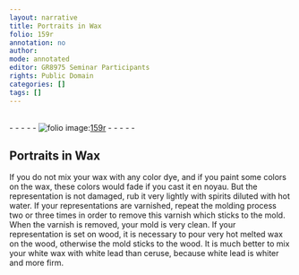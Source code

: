 ```yaml
---
layout: narrative
title: Portraits in Wax
folio: 159r
annotation: no
author:
mode: annotated
editor: GR8975 Seminar Participants
rights: Public Domain
categories: []
tags: []
---
```


 <br/>- - - - - <a href="http://gallica.bnf.fr/ark:/12148/btv1b10500001g/f323.item.r="><img src="../assets/photo-icon.png" alt="folio image: " style="display:inline-block; margin-bottom:-3px;"/>159r</a> - - - - - <br/> 
## Portraits in Wax

 
If you do not mix your wax with any color dye, and if you paint some colors on the wax, these colors would fade if you cast it en noyau. But the representation is not damaged, rub it very lightly with spirits diluted with hot water. If your representations are varnished, repeat the molding process two or three times in order to remove this varnish which sticks to the mold. When the varnish is removed, your mold is very clean. If your representation is set on wood, it is necessary to pour very hot melted wax on the wood, otherwise the mold sticks to the wood. It is much better to mix your white wax with white lead than ceruse, because white lead is whiter and more firm.
 